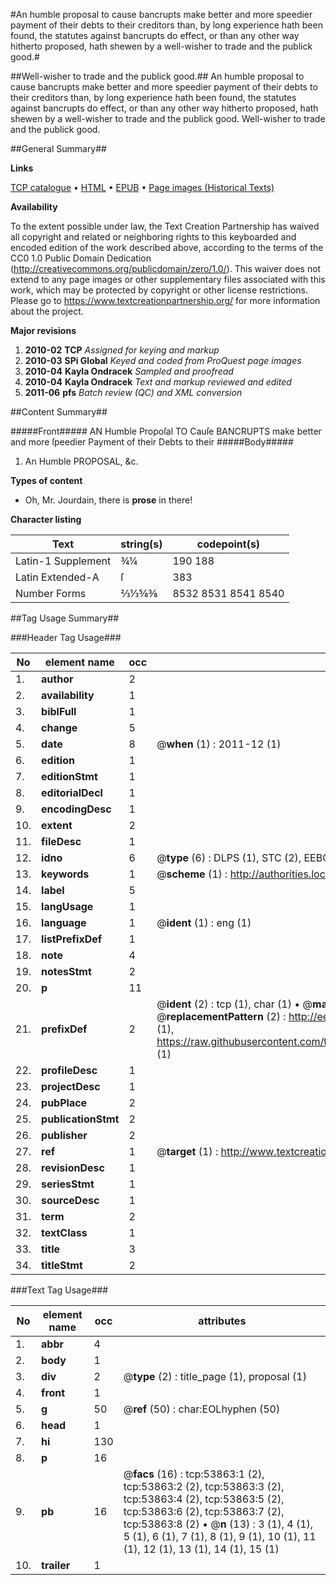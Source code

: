 #An humble proposal to cause bancrupts make better and more speedier payment of their debts to their creditors than, by long experience hath been found, the statutes against bancrupts do effect, or than any other way hitherto proposed, hath shewen by a well-wisher to trade and the publick good.#

##Well-wisher to trade and the publick good.##
An humble proposal to cause bancrupts make better and more speedier payment of their debts to their creditors than, by long experience hath been found, the statutes against bancrupts do effect, or than any other way hitherto proposed, hath shewen by a well-wisher to trade and the publick good.
Well-wisher to trade and the publick good.

##General Summary##

**Links**

[TCP catalogue](http://www.ota.ox.ac.uk/tcp/)  • 
[HTML](http://tei.it.ox.ac.uk/tcp/Texts-HTML/free/A45/A45078.html)  • 
[EPUB](http://tei.it.ox.ac.uk/tcp/Texts-EPUB/free/A45/A45078.epub) • 
[Page images (Historical Texts)](https://historicaltexts.jisc.ac.uk/eebo-12090541e)

**Availability**

To the extent possible under law, the Text Creation Partnership has waived all copyright and related or neighboring rights to this keyboarded and encoded edition of the work described above, according to the terms of the CC0 1.0 Public Domain Dedication (http://creativecommons.org/publicdomain/zero/1.0/). This waiver does not extend to any page images or other supplementary files associated with this work, which may be protected by copyright or other license restrictions. Please go to https://www.textcreationpartnership.org/ for more information about the project.

**Major revisions**

1. __2010-02__ __TCP__ *Assigned for keying and markup*
1. __2010-03__ __SPi Global__ *Keyed and coded from ProQuest page images*
1. __2010-04__ __Kayla Ondracek__ *Sampled and proofread*
1. __2010-04__ __Kayla Ondracek__ *Text and markup reviewed and edited*
1. __2011-06__ __pfs__ *Batch review (QC) and XML conversion*

##Content Summary##

#####Front#####
AN Humble Propoſal TO Cauſe BANCRUPTS make better and more ſpeedier Payment of their Debts to their 
#####Body#####

1. An Humble PROPOSAL, &c.

**Types of content**

  * Oh, Mr. Jourdain, there is **prose** in there!

**Character listing**


|Text|string(s)|codepoint(s)|
|---|---|---|
|Latin-1 Supplement|¾¼|190 188|
|Latin Extended-A|ſ|383|
|Number Forms|⅔⅓⅝⅜|8532 8531 8541 8540|

##Tag Usage Summary##

###Header Tag Usage###

|No|element name|occ|attributes|
|---|---|---|---|
|1.|__author__|2||
|2.|__availability__|1||
|3.|__biblFull__|1||
|4.|__change__|5||
|5.|__date__|8| @__when__ (1) : 2011-12 (1)|
|6.|__edition__|1||
|7.|__editionStmt__|1||
|8.|__editorialDecl__|1||
|9.|__encodingDesc__|1||
|10.|__extent__|2||
|11.|__fileDesc__|1||
|12.|__idno__|6| @__type__ (6) : DLPS (1), STC (2), EEBO-CITATION (1), OCLC (1), VID (1)|
|13.|__keywords__|1| @__scheme__ (1) : http://authorities.loc.gov/ (1)|
|14.|__label__|5||
|15.|__langUsage__|1||
|16.|__language__|1| @__ident__ (1) : eng (1)|
|17.|__listPrefixDef__|1||
|18.|__note__|4||
|19.|__notesStmt__|2||
|20.|__p__|11||
|21.|__prefixDef__|2| @__ident__ (2) : tcp (1), char (1)  •  @__matchPattern__ (2) : ([0-9\-]+):([0-9IVX]+) (1), (.+) (1)  •  @__replacementPattern__ (2) : http://eebo.chadwyck.com/downloadtiff?vid=$1&page=$2 (1), https://raw.githubusercontent.com/textcreationpartnership/Texts/master/tcpchars.xml#$1 (1)|
|22.|__profileDesc__|1||
|23.|__projectDesc__|1||
|24.|__pubPlace__|2||
|25.|__publicationStmt__|2||
|26.|__publisher__|2||
|27.|__ref__|1| @__target__ (1) : http://www.textcreationpartnership.org/docs/. (1)|
|28.|__revisionDesc__|1||
|29.|__seriesStmt__|1||
|30.|__sourceDesc__|1||
|31.|__term__|2||
|32.|__textClass__|1||
|33.|__title__|3||
|34.|__titleStmt__|2||


###Text Tag Usage###

|No|element name|occ|attributes|
|---|---|---|---|
|1.|__abbr__|4||
|2.|__body__|1||
|3.|__div__|2| @__type__ (2) : title_page (1), proposal (1)|
|4.|__front__|1||
|5.|__g__|50| @__ref__ (50) : char:EOLhyphen (50)|
|6.|__head__|1||
|7.|__hi__|130||
|8.|__p__|16||
|9.|__pb__|16| @__facs__ (16) : tcp:53863:1 (2), tcp:53863:2 (2), tcp:53863:3 (2), tcp:53863:4 (2), tcp:53863:5 (2), tcp:53863:6 (2), tcp:53863:7 (2), tcp:53863:8 (2)  •  @__n__ (13) : 3 (1), 4 (1), 5 (1), 6 (1), 7 (1), 8 (1), 9 (1), 10 (1), 11 (1), 12 (1), 13 (1), 14 (1), 15 (1)|
|10.|__trailer__|1||
